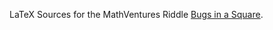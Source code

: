 LaTeX Sources for the MathVentures Riddle
[Bugs in a Square](http://www.shlomifish.org/MathVentures/bugs-in-square-mathml.xhtml).
